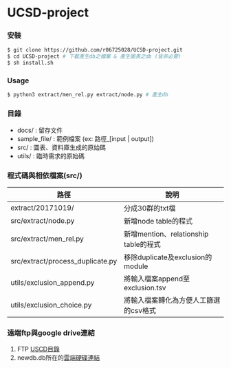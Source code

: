 # UCSD-project

### 安裝

```sh
$ git clone https://github.com/r06725028/UCSD-project.git
$ cd UCSD-project # 下載產生db之檔案 & 產生圖表之db (皆非必要)
$ sh install.sh
```

### Usage

```sh
$ python3 extract/men_rel.py extract/node.py # 產生db
```

### 目錄
* docs/ : 留存文件
* sample_file/ : 範例檔案 (ex: 路徑_[input | output])
* src/ : 圖表、資料庫生成的原始碼
* utils/ : 臨時需求的原始碼

### 程式碼與相依檔案(src/)
| 路徑 | 說明 |
| ------ | ------ |
| extract/20171019/ | 分成30群的txt檔 |
| src/extract/node.py | 新增node table的程式  |
| src/extract/men_rel.py | 新增mention、relationship table的程式 |
| src/extract/process_duplicate.py | 移除duplicate及exclusion的module |
| utils/exclusion_append.py | 將輸入檔案append至exclusion.tsv |
| utils/exclusion_choice.py | 將輸入檔案轉化為方便人工篩選的csv格式 |

### 遠端ftp與google drive連結
1. FTP [USCD目錄](ftp://140.112.107.148/UCSD/)
2. newdb.db所在的[雲端硬碟連結](https://drive.google.com/file/d/1bp3HdMGZYYX-8Lhq21i2EkP0sk3Av5iV/view?usp=sharing)